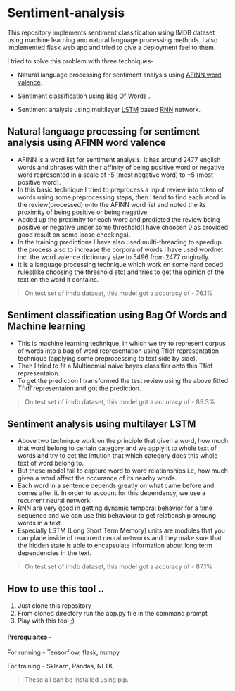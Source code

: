 # Sentiment-analysis

This repository implements sentiment classification using IMDB dataset using machine learning and natural language processing methods. I also implemented flask web app and tried to give a deployment feel to them.

I tried to solve this problem with three techniques-
- Natural language processing for sentiment analysis using [AFINN word valence](http://www2.imm.dtu.dk/pubdb/views/publication_details.php?id=6010). 

- Sentiment classification using [Bag Of Words](https://en.wikipedia.org/wiki/Bag-of-words_model) .

- Sentiment analysis using multilayer [LSTM](https://en.wikipedia.org/wiki/Long_short-term_memory) based [RNN](https://en.wikipedia.org/wiki/Recurrent_neural_network) network.

## Natural language processing for sentiment analysis using AFINN word valence

- AFINN is a word list for sentiment analysis. It has around 2477 english words and phrases with their affinity of being positive word or negative word represented in a scale of -5 (most negative word) to +5 (most positive word).
- In this basic technique I tried to preprocess a input review into token of words using some preprocessing steps, then I tend to find each word in the review(processed) onto the AFINN word list and noted the its proximity of being positive or being negative.
- Added up the proximity for each word and predicted the review being positive or negative under some threshold(I have choosen 0 as provided good result on some loose checkings).
- In the training predictions I have also used multi-threading to speedup the process also to increase the corpora of words I have used wordnet inc. the word valence dictionary size to 5496 from 2477 originally.
- It is a language processing technique which work on some hard coded rules(like choosing the threshold etc) and tries to get the opinion of the text on the word it contains.
> On test set of imdb dataset, this model got a accuracy of - 76.1% 

## Sentiment classification using Bag Of Words and Machine learning

- This is machine learning technique, in which we try to represent corpus of words into a bag of word representation using Tfidf representation technique (applying some preprocessing to text side by side). 
- Then I tried to fit a Multinomial naive bayes classifier onto this Tfidf representaion.
- To get the prediction I transformed the test review using the above fitted Tfidf representaion and got the prediction.
>  On test set of imdb dataset, this model got a accuracy of - 89.3%

## Sentiment analysis using multilayer LSTM

- Above two technique work on the principle that given a word, how much that word belong to certain category and we apply it to whole text of words and try to get the intution that which category does this whole text of word belong to.
- But these model fail to capture word to word relationships i.e, how much given a word affect the occurance of its nearby words.
- Each word in a sentence depends greatly on what came before and comes after it. In order to account for this dependency, we use a recurrent neural network.
- RNN are very good in getting dynamic temporal behavior for a time sequence and we can use this behaviour to get relationship amoung words in a text.
- Especially LSTM (Long Short Term Memory) units are modules that you can place inside of reucrrent neural networks and they make sure that the hidden state is able to encapsulate information about long term dependencies in the text.
> On test set of imdb dataset, this model got a accuracy of - 87.1%
 
 ## How to use this tool ..
 
 1. Just clone this repository
 2. From cloned directory run the app.py file in the command prompt
 3. Play with this tool ;)
 
 #### Prerequisites -
 For running - Tensorflow, flask, numpy
 
 For training - Sklearn, Pandas, NLTK
 
 > These all can be installed using pip.  
